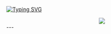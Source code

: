 [![Typing SVG](https://readme-typing-svg.demolab.com?font=Fira+Code&pause=1000&width=435&lines=usthooz)](https://git.io/typing-svg)
<div align="center"> <img src="https://profile-counter.glitch.me/yang-tian-hub/count.svg" /> </div>
---
<!--

**Here are some ideas to get you started:**

🙋‍♀️ A short introduction - what is your organization all about?
🌈 Contribution guidelines - how can the community get involved?
👩‍💻 Useful resources - where can the community find your docs? Is there anything else the community should know?
🍿 Fun facts - what does your team eat for breakfast?
🧙 Remember, you can do mighty things with the power of [Markdown](https://docs.github.com/github/writing-on-github/getting-started-with-writing-and-formatting-on-github/basic-writing-and-formatting-syntax)
-->
<div align="center"> <img src="https://metrics.lecoq.io/usthooz?template=classic&config.timezone=Asia%2FShanghai"> </div>
